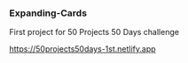 ### Expanding-Cards

First project for 50 Projects 50 Days challenge

https://50projects50days-1st.netlify.app
